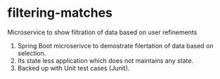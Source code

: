 # filtering-matches
Microservice to show filtration of data based on user refinements

1. Spring Boot microserivce to demostrate filertation of data based on selection.
2. Its state less application which does not maintains any state.
3. Backed up with Unit test cases (Junit).

